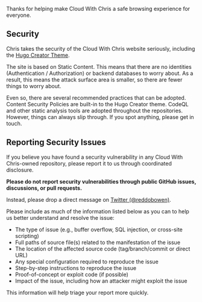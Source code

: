 Thanks for helping make Cloud With Chris a safe browsing experience for everyone.

## Security

Chris takes the security of the Cloud With Chris website seriously, including the [Hugo Creator Theme](https://github.com/CloudWithChris/cloudwithchris.com).

The site is based on Static Content. This means that there are no identities (Authentication / Authorization) or backend databases to worry about. As a result, this means the attack surface area is smaller, so there are fewer things to worry about.

Even so, there are several recommended practices that can be adopted. Content Security Policies are built-in to the Hugo Creator theme. CodeQL and other static analysis tools are adopted throughout the repositories. However, things can always slip through. If you spot anything, please get in touch.

## Reporting Security Issues

If you believe you have found a security vulnerability in any Cloud With Chris-owned repository, please report it to us through coordinated disclosure.

**Please do not report security vulnerabilities through public GitHub issues, discussions, or pull requests.**

Instead, please drop a direct message on [Twitter (@reddobowen)](https://twitter.com/reddobowen).

Please include as much of the information listed below as you can to help us better understand and resolve the issue:

  * The type of issue (e.g., buffer overflow, SQL injection, or cross-site scripting)
  * Full paths of source file(s) related to the manifestation of the issue
  * The location of the affected source code (tag/branch/commit or direct URL)
  * Any special configuration required to reproduce the issue
  * Step-by-step instructions to reproduce the issue
  * Proof-of-concept or exploit code (if possible)
  * Impact of the issue, including how an attacker might exploit the issue

This information will help triage your report more quickly.
